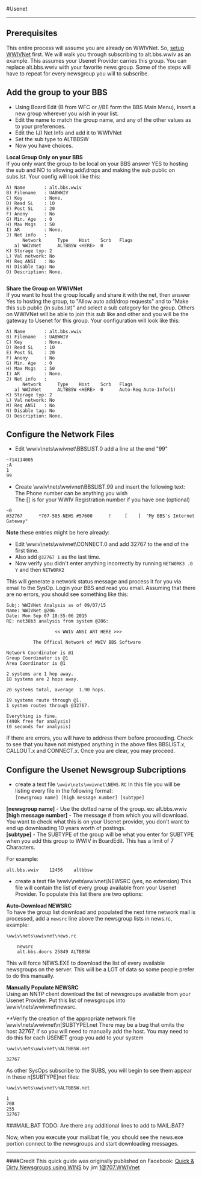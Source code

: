 #Usenet
***

## Prerequisites
This entire process will assume you are already on WWIVNet. So, 
[setup WWIVNet](wwivnet) first. We will walk you through subscribing
to alt.bbs.wwiv as an example. This assumes your Usenet Provider 
carries this group. You can replace alt.bbs.wwiv with your favorite 
news group. Some of the steps will have to repeat for every newsgroup 
you will to subscribe.

## Add the group to your BBS
* Using Board Edit (B from WFC or //BE form the BBS Main Menu), Insert 
a new group wherever you wish in your list.
* Edit the name to match the group name, and any of the other values as to your preferences.
* Edit the (J) Net Info and add it to WWIVNet
* Set the sub type to ALTBBSW
* Now you have choices. 

**Local Group Only on your BBS**  
If you only want the group to be local on your BBS answer YES to hosting the sub and NO to allowing add\drops and making the sub public on subs.lst. Your config will look like this:
```
A) Name       : alt.bbs.wwiv
B) Filename   : UABWWIV
C) Key        : None.
D) Read SL    : 10
E) Post SL    : 20
F) Anony      : No
G) Min. Age   : 0
H) Max Msgs   : 50
I) AR         : None.
J) Net info   :
      Network      Type    Host    Scrb   Flags
   a) WWIVNet      ALTBBSW <HERE>  0
K) Storage typ: 2
L) Val network: No
M) Req ANSI   : No
N) Disable tag: No
O) Description: None.
                                                                      
```

**Share the Group on WWIVNet**  
If you want to host the group locally and share it with the net, then answer Yes 
to hosting the group, to "Allow auto add/drop requests" and to "Make this sub 
public (in subs.lst)" and select a sub category for the group. Others on 
WWIVNet will be able to join this sub like and other and you will be the gateway to 
Usenet for this group. Your configuration will look like this:
```
A) Name       : alt.bbs.wwiv
B) Filename   : UABWWIV
C) Key        : None.
D) Read SL    : 10
E) Post SL    : 20
F) Anony      : No
G) Min. Age   : 0
H) Max Msgs   : 50
I) AR         : None.
J) Net info   :
      Network      Type    Host    Scrb   Flags
   a) WWIVNet      ALTBBSW <HERE>  0      Auto-Req Auto-Info(1)
K) Storage typ: 2
L) Val network: No
M) Req ANSI   : No
N) Disable tag: No
O) Description: None.                                                   
```

## Configure the Network Files
* Edit \wwiv\nets\wwivnet\BBSLIST.0 add a line at the end "99"
```
~714114005
:A
1
99
```
* Create \wwiv\nets\wwivnet\BBSLIST.99 and insert the following text:  
The Phone number can be anything you wish  
The [] is for your WWIV Registration number if you have one (optional)
```
~0
@32767      *707-585-NEWS #57600      !     [    ]  "My BBS's Internet Gateway"
```
**Note** these entries might be here already:
* Edit \wwiv\nets\wwivnet\CONNECT.0 and add 32767 to the end of the first time.
* Also add ```@32767 1``` as the last time.
* Now verify you didn't enter anything incorrectly by running ```NETWORK3 .0 Y``` and then ```NETWORK2```

This will generate a network status message and process it for you via email 
to the SysOp. Login your BBS and read you email. Assuming that there are no errors, you should 
see something like this:

```
Subj: WWIVNet Analysis as of 09/07/15
Name: WWIVNet @206
Date: Mon Sep 07 18:55:06 2015
RE: net38b3 analysis from system @206:

                  << WWIV ANSI ART HERE >>>

          The Offical Network of WWIV BBS Software

Network Coordinator is @1
Group Coordinator is @1
Area Coordinator is @1
 
2 systems are 1 hop away.
18 systems are 2 hops away.
 
20 systems total, average  1.90 hops.
 
19 systems route through @1.
1 system routes through @32767.
 
Everything is fine.
(490k free for analysis)
(0 seconds for analysis)       
```
If there are errors, you will have to address them before proceeding. Check to 
see that you have not mistyped anything in the above files BBSLIST.x, 
CALLOUT.x and CONNECT.x. Once you are clear, you may proceed.

## Configure the Usenet Newsgroup Subcriptions

* create a text file ```\wwiv\nets\wwivnet\NEWS.RC``` In this file you will be listing every file in the following format:  
```[newsgroup name] [high message number] [subtype]```  
  
**[newsgroup name]** - Use the dotted name of the group. ex: alt.bbs.wwiv  
**[high message number]** - The message # from which you will download. You want to check what this is
on your Usenet provider, you don't want to end up downloading 10 years worth of postings.  
**[subtype]** - The SUBTYPE of the group will be what you enter for SUBTYPE when you add this group
to WWIV in BoardEdit. This has a limit of 7 Characters.  

For example:
```
alt.bbs.wwiv    12456    altbbsw
```

* create a text file \wwiv\nets\wwivnet\NEWSRC (yes, no extension) This file will contain
the list of every group available from your Usenet Provider. To populate this list there 
are two options:  

**Auto-Download NEWSRC**  
To have the group list download and populated the next time network mail is processed, add 
a ```newsrc``` line above the newsgroup lists in news.rc, example: 
```
\wwiv\nets\wwivnet\news.rc

    newsrc
    alt.bbs.doors 25849 ALTBBSW
```
This will force NEWS.EXE to download the list of every available newsgroups on the 
server. This will be a LOT of data so some people prefer to do this manually.

**Manually Populate NEWSRC**  
Using an NNTP client download the list of newsgroups available from your Usenet Provider.
Put this list of newsgroups into \wwiv\nets\wwivnet\newsrc.

**Verify the creation of the appropriate network file \wwiv\nets\wwivnet\n[SUBTYPE].net
There may be a bug that omits the host 32767, if so you will need to manually add the host.
You may need to do this for each USENET group you add to your system
```
\wwiv\nets\wwivnet\nALTBBSW.net

32767
```
As other SysOps subscribe to the SUBS, you will begin to see them appear in these n[SUBTYPE]net files:
```
\wwiv\nets\wwivnet\nALTBBSW.net

1
708
255
32767
```

###MAIL.BAT
TODO: Are there any additional lines to add to MAIL.BAT?

Now, when you execute your mail.bat file, you should see the news.exe portion 
connect to the newsgroups and start downloading messages.

***
####Credit
This quick guide was originally published on Facebook:
[Quick & Dirty Newsgroups using WINS](https://www.facebook.com/notes/wwiv-bbs-software-help-dev-documentation/quick-dirty-newsgroups-using-wins/852450728099932) by jim 1@707.WWIVnet